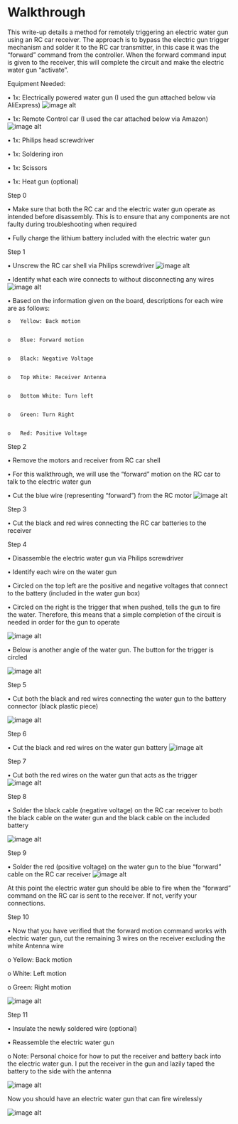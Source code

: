 # Walkthrough
This write-up details a method for remotely triggering an electric water gun using an RC car receiver. The approach is to bypass the electric gun trigger mechanism and solder it to the RC car transmitter, in this case it was the “forward” command from the controller. When the forward command input is given to the receiver, this will complete the circuit and make the electric water gun “activate”.



Equipment Needed:


•	1x: Electrically powered water gun (I used the gun attached below via AliExpress)
![image alt](https://github.com/dakota033/Wireless-Electric-Water-Gun/blob/main/Screenshot%202024-11-01%20143343.png?raw=true)

•	1x: Remote Control car (I used the car attached below via Amazon)
![image alt](https://github.com/dakota033/Wireless-Electric-Water-Gun/blob/main/Screenshot%202024-11-01%20143438.png?raw=true)

•	1x: Philips head screwdriver


•	1x: Soldering iron


•	1x: Scissors


•	1x: Heat gun (optional)


Step 0


•	Make sure that both the RC car and the electric water gun operate as intended before disassembly. This is to ensure that any components are not faulty during troubleshooting when required


•	Fully charge the lithium battery included with the electric water gun



Step 1


•	Unscrew the RC car shell via Philips screwdriver
![image alt](https://github.com/dakota033/Wireless-Electric-Water-Gun/blob/main/Opened%20Car.png)


•	Identify what each wire connects to without disconnecting any wires
![image alt](https://github.com/dakota033/Wireless-Electric-Water-Gun/blob/main/RC%20Receiver.png)


•	Based on the information given on the board, descriptions for each wire are as follows:


    o	Yellow: Back motion

    
    o	Blue: Forward motion

    
    o	Black: Negative Voltage

    
    o	Top White: Receiver Antenna

    
    o	Bottom White: Turn left

    
    o	Green: Turn Right

    
    o	Red: Positive Voltage


Step 2


•	Remove the motors and receiver from RC car shell


•	For this walkthrough, we will use the “forward” motion on the RC car to talk to the electric water gun


• Cut the blue wire (representing “forward”) from the RC motor
![image alt](https://github.com/dakota033/Wireless-Electric-Water-Gun/blob/main/Receiver%20forward%20Wire.png)

Step 3


•	Cut the black and red wires connecting the RC car batteries to the receiver


Step 4


•	Disassemble the electric water gun via Philips screwdriver


•	Identify each wire on the water gun 


•	Circled on the top left are the positive and negative voltages that connect to the battery (included in the water gun box)


•	Circled on the right is the trigger that when pushed, tells the gun to fire the water. Therefore, this means that a simple completion of the circuit is needed in order for the gun to operate

![image alt](https://github.com/dakota033/Wireless-Electric-Water-Gun/blob/main/Water%20Gun%20Disassembly.png)

•	Below is another angle of the water gun. The button for the trigger is circled

![image alt](https://github.com/dakota033/Wireless-Electric-Water-Gun/blob/main/Water%20Gun%20Disassembly%202.png)

Step 5


•	Cut both the black and red wires connecting the water gun to the battery connector (black plastic piece)

![image alt](https://github.com/dakota033/Wireless-Electric-Water-Gun/blob/main/water%20Gun%20Power.png)

Step 6


•	Cut the black and red wires on the water gun battery 
![image alt](https://github.com/dakota033/Wireless-Electric-Water-Gun/blob/main/Water%20Gun%20Battery.png)

Step 7


•	Cut both the red wires on the water gun that acts as the trigger
![image alt](https://github.com/dakota033/Wireless-Electric-Water-Gun/blob/main/Water%20Gun%20Disassembly%202.png)

Step 8


•	Solder the black cable (negative voltage) on the RC car receiver to both the black cable on the water gun and the black cable on the included battery

![image alt](https://github.com/dakota033/Wireless-Electric-Water-Gun/blob/main/Negative%20Voltage%20Solder.png)

Step 9


•	Solder the red (positive voltage) on the water gun to the blue “forward” cable on the RC car receiver
![image alt](https://github.com/dakota033/Wireless-Electric-Water-Gun/blob/main/Forward%20and%20Positive%20Voltage%20Solder.png)


At this point the electric water gun should be able to fire when the “forward” command on the RC car is sent to the receiver. If not, verify your connections.


Step 10


•	Now that you have verified that the forward motion command works with electric water gun, cut the remaining 3 wires on the receiver excluding the white Antenna wire


o	Yellow: Back motion


o	White: Left motion


o	Green: Right motion

![image alt](https://github.com/dakota033/Wireless-Electric-Water-Gun/blob/main/Remove%20extra%20wiring.png)

Step 11


•	Insulate the newly soldered wire (optional)


•	Reassemble the electric water gun


o	Note: Personal choice for how to put the receiver and battery back into the electric water gun. I put the receiver in the gun and lazily taped the battery to the side with the antenna

![image alt](https://github.com/dakota033/Wireless-Electric-Water-Gun/blob/main/Assembled%20Water%20Gun.png)

Now you should have an electric water gun that can fire wirelessly


![image alt](https://github.com/dakota033/Wireless-Electric-Water-Gun/blob/main/Final%20Product.png)
